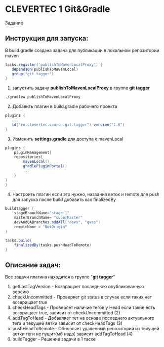 # CLEVERTEC 1 Git&Gradle
[Задание](Backend%20Development%20Course%20'23%20-%2001.%20GIT&Gradle.pdf)

## Инструкция для запуска: 
В build.gradle создана задача для публикации в локальном репозитории maven
 ```groovy
tasks.register('publishToMavenLocalProxy') {
    dependsOn(publishToMavenLocal)
    group("git tagger")
}
```
1. запустить задачу **publishToMavenLocalProxy** в группе **git tagger**
```bash
./gradlew publishToMavenLocalProxy
```
2. Добавить плагин в build.gradle рабочего проекта
 ```groovy
plugins {
    ...
    id("ru.clevertec.course.git.tagger") version("1.0")
}
```
3. Изменить **settings.gradle** для доступа к mavenLocal
```groovy
plugins {
    pluginManagement{
    repositories{
        mavenLocal()
        gradlePluginPortal()
        ...
    }
}
}
```
4. Настроить плагин если это нужно, названия веток и remote для push для запуска после build добавить как finalizedBy
```groovy
buildTagger {
    stageBranchName="stage-1"
    masterBranchName= "superMaster"
    devAndQABranches.addAll("devs", "qvas")
    remoteName = "NotOrigin"
}

tasks.build{
    finalizedBy(tasks.pushHeadToRemote)
}
```
## Описание задач: 
Все задачи плагина находятся в группе "**git tagger**"
1. getLastTagVersion - Возвращает последнюю опубликованную версию
2. checkUncommitted - Проверяет git status в случае если таких нет возвращает true
3. checkHeadTags - Проверяет наличие тегов у Head если такие есть возвращает true, зависит от checkUncommitted (2)
4. addTagToHead - Добавляет тег на основе последнего актуального тега и текущей ветки зависит от checkHeadTags (3)
5. pushHeadToRemote - Обновляет удаленный репозиторий из текущей ветки теги не пушит(мб надо) зависит addTagToHead (4)
6. buildTagger - Решение задачи в 1 таске
